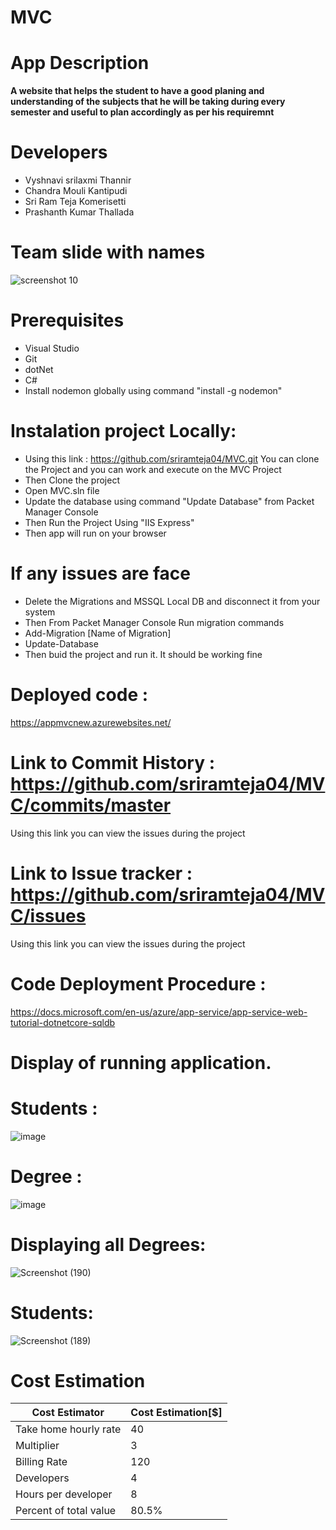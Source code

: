 # MVC
# App Description

**A website that helps the student to have a good planing and understanding of the subjects that he will be taking during every semester and useful to plan accordingly as per his requiremnt**

# Developers
- Vyshnavi srilaxmi Thannir
- Chandra Mouli Kantipudi
- Sri Ram Teja Komerisetti
- Prashanth Kumar Thallada

# Team slide with names
![screenshot 10](https://user-images.githubusercontent.com/31714306/52661753-52437400-2ec8-11e9-9fad-82dd146b38b9.png)

# Prerequisites 

- Visual Studio 
- Git
- dotNet
- C#
- Install nodemon globally using command "install -g nodemon"

# Instalation project Locally:

- Using this link : https://github.com/sriramteja04/MVC.git You can clone the Project and you can work and execute on the MVC Project 
- Then Clone the project
- Open MVC.sln file 
- Update the database using command "Update Database" from Packet Manager Console
- Then Run the Project Using "IIS Express"
- Then app will run on your browser

# If any issues are face 
- Delete the Migrations and MSSQL Local DB and disconnect it from your system 
- Then From Packet Manager Console Run migration commands
- Add-Migration [Name of Migration]
- Update-Database
- Then buid the project and run it. 
It should be working fine 
#  Deployed code :
https://appmvcnew.azurewebsites.net/

# Link to Commit History : https://github.com/sriramteja04/MVC/commits/master
Using this link you can view the issues during the project
# Link to Issue tracker : https://github.com/sriramteja04/MVC/issues
Using this link you can view the issues during the project 

# Code Deployment Procedure : 
https://docs.microsoft.com/en-us/azure/app-service/app-service-web-tutorial-dotnetcore-sqldb

# Display of running application. 

# Students :

![image](https://user-images.githubusercontent.com/35507658/54849170-7c4f3980-4cb1-11e9-8594-f12876e78ca8.png)

# Degree : 
![image](https://user-images.githubusercontent.com/35507658/54849125-5a55b700-4cb1-11e9-90a1-bddcec994254.png)

# Displaying all Degrees:
![Screenshot (190)](https://user-images.githubusercontent.com/35507658/56828575-342eb400-6827-11e9-905f-bd98a55b038b.png)

# Students:
![Screenshot (189)](https://user-images.githubusercontent.com/35507658/56828496-0d707d80-6827-11e9-9d27-efa90c30e7c1.png)



# Cost Estimation

| Cost Estimator         | Cost Estimation[$] |
|------------------------|--------------------|
| Take home hourly rate  | 40                 |
| Multiplier             | 3                  |
| Billing Rate           | 120                |
| Developers             | 4                  |
| Hours per developer    | 8                  |
| Percent of total value | 80.5%                |
    





